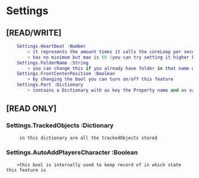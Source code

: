 # Settings

##  [READ/WRITE]

```lua
    Settings.Heartbeat :Number
        > it represents the amount times it calls the coreLoop per second, reduce this number to drastically lower the impact it has on performance but it will make the events less responsive
        > has no minimum but max is 60 (you can try setting it higher but it wont make it go faster)
    Settings.FolderName :String
        > you can change this if you already have folder in that name which is only statistically speaking possible
    Settings.FrontCenterPosition :Boolean
        > by changing the bool you can turn on/off this feature
    Settings.Part :Dictionary
        > contains a Dictionary with as key the Property name and as value the property value, this is used to set the properties of the parts which will represents Area when switchMakeAreasVisible() is called 
 ```
 ##   [READ ONLY]
 ### Settings.TrackedObjects :Dictionary
         in this dictionary are all the trackedObjects stored
### Settings.AutoAddPlayersCharacter :Boolean
        >this bool is internally used to keep record of in which state this feature is
